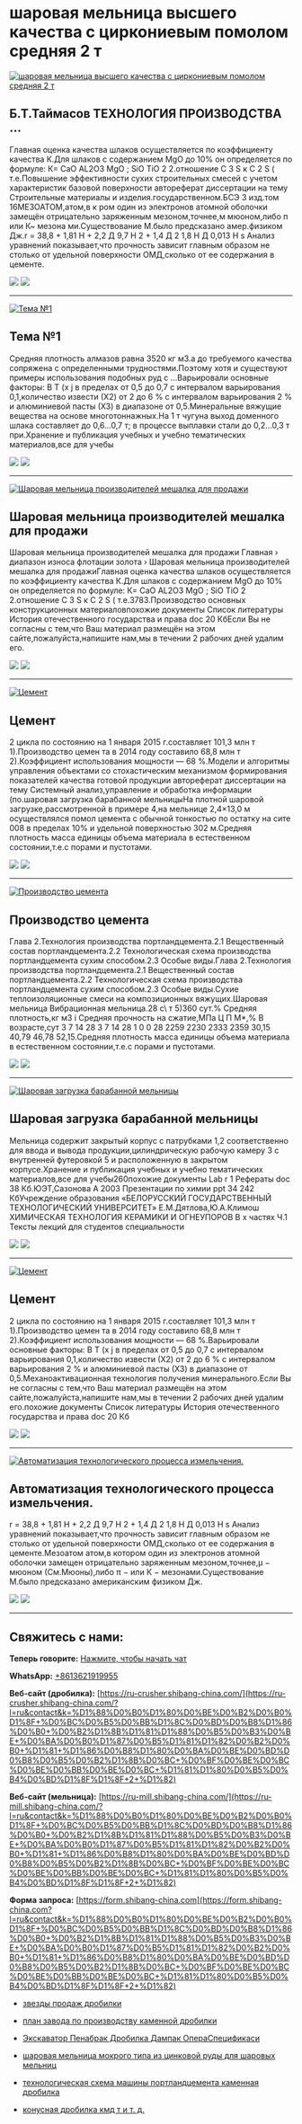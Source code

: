 # шаровая мельница высшего качества с циркониевым помолом средняя 2 т

<a href="https://swt.shibang-china.com/?l=ru&img&k=%D1%88%D0%B0%D1%80%D0%BE%D0%B2%D0%B0%D1%8F+%D0%BC%D0%B5%D0%BB%D1%8C%D0%BD%D0%B8%D1%86%D0%B0+%D0%B2%D1%8B%D1%81%D1%88%D0%B5%D0%B3%D0%BE+%D0%BA%D0%B0%D1%87%D0%B5%D1%81%D1%82%D0%B2%D0%B0+%D1%81+%D1%86%D0%B8%D1%80%D0%BA%D0%BE%D0%BD%D0%B8%D0%B5%D0%B2%D1%8B%D0%BC+%D0%BF%D0%BE%D0%BC%D0%BE%D0%BB%D0%BE%D0%BC+%D1%81%D1%80%D0%B5%D0%B4%D0%BD%D1%8F%D1%8F+2+%D1%82" target="_blank">![шаровая мельница высшего качества с циркониевым помолом средняя 2 т](http://static.shibang-china.com/all-800x300/625.jpg)</a>

## Б.Т.Таймасов ТЕХНОЛОГИЯ ПРОИЗВОДСТВА …
Главная оценка качества шлаков осуществляется по коэффициенту качества К.Для шлаков с содержанием МgО до 10% он определяется по формуле: К= СаО АL2О3 МgО ; SiО ТiО 2 2.отношение С 3 S к С 2 S ( т.е.Повышение эффективности сухих строительных смесей с учетом характеристик базовой поверхности автореферат диссертации на тему Строительные материалы и изделия.государственном.БСЭ 3 изд.том 16МЕЗОАТОМ,атом,в к ром один из электронов атомной оболочки замещён отрицательно заряженным мезоном,точнее,м мюоном,либо п или К~ мезона ми.Существование М.было предсказано амер.физиком Дж.r = 38,8 + 1,81 Н + 2,2 Д 9,7 Н 2 + 1,4 Д 2 1,8 Н Д 0,013 Н s Анализ уравнений показывает,что прочность зависит главным образом не столько от удельной поверхности ОМД,сколько от ее содержания в цементе.


<a href="https://whatsapp.shibangsoft.com/WhatsApp.php" target="_blank" title="WhatsApp">![](http://static.shibang-china.com/icon/whatsapp.png)</a> <a href="https://swt.shibang-china.com/?l=ru&icon&k=%D1%88%D0%B0%D1%80%D0%BE%D0%B2%D0%B0%D1%8F+%D0%BC%D0%B5%D0%BB%D1%8C%D0%BD%D0%B8%D1%86%D0%B0+%D0%B2%D1%8B%D1%81%D1%88%D0%B5%D0%B3%D0%BE+%D0%BA%D0%B0%D1%87%D0%B5%D1%81%D1%82%D0%B2%D0%B0+%D1%81+%D1%86%D0%B8%D1%80%D0%BA%D0%BE%D0%BD%D0%B8%D0%B5%D0%B2%D1%8B%D0%BC+%D0%BF%D0%BE%D0%BC%D0%BE%D0%BB%D0%BE%D0%BC+%D1%81%D1%80%D0%B5%D0%B4%D0%BD%D1%8F%D1%8F+2+%D1%82" target="_blank">![](http://static.shibang-china.com/icon/chat-ru.png)</a>

---

<a href="https://swt.shibang-china.com/?l=ru&img&k=%D1%88%D0%B0%D1%80%D0%BE%D0%B2%D0%B0%D1%8F+%D0%BC%D0%B5%D0%BB%D1%8C%D0%BD%D0%B8%D1%86%D0%B0+%D0%B2%D1%8B%D1%81%D1%88%D0%B5%D0%B3%D0%BE+%D0%BA%D0%B0%D1%87%D0%B5%D1%81%D1%82%D0%B2%D0%B0+%D1%81+%D1%86%D0%B8%D1%80%D0%BA%D0%BE%D0%BD%D0%B8%D0%B5%D0%B2%D1%8B%D0%BC+%D0%BF%D0%BE%D0%BC%D0%BE%D0%BB%D0%BE%D0%BC+%D1%81%D1%80%D0%B5%D0%B4%D0%BD%D1%8F%D1%8F+2+%D1%82" target="_blank">![Тема №1](http://static.shibang-china.com/all-800x300/424.jpg)</a>

## Тема №1
Средняя плотность алмазов равна 3520 кг м3.а до требуемого качества сопряжена с определенными трудностями.Поэтому хотя и существуют примеры использования подобных руд с …Варьировали основные факторы: В Т (x j в пределах от 0,5 до 0,7 с интервалом варьирования 0,1,количество извести (Х2) от 2 до 6 % с интервалом варьирования 2 % и алюминиевой пасты (Х3) в диапазоне от 0,5.Минеральные вяжущие вещества на основе многотоннажных.На 1 т чугуна выход доменного шлака составляет до 0,6…0,7 т; в процессе выплавки стали до 0,2…0,3 т при.Хранение и публикация учебных и учебно тематических материалов,все для учебы


<a href="https://whatsapp.shibangsoft.com/WhatsApp.php" target="_blank" title="WhatsApp">![](http://static.shibang-china.com/icon/whatsapp.png)</a> <a href="https://swt.shibang-china.com/?l=ru&icon&k=%D1%88%D0%B0%D1%80%D0%BE%D0%B2%D0%B0%D1%8F+%D0%BC%D0%B5%D0%BB%D1%8C%D0%BD%D0%B8%D1%86%D0%B0+%D0%B2%D1%8B%D1%81%D1%88%D0%B5%D0%B3%D0%BE+%D0%BA%D0%B0%D1%87%D0%B5%D1%81%D1%82%D0%B2%D0%B0+%D1%81+%D1%86%D0%B8%D1%80%D0%BA%D0%BE%D0%BD%D0%B8%D0%B5%D0%B2%D1%8B%D0%BC+%D0%BF%D0%BE%D0%BC%D0%BE%D0%BB%D0%BE%D0%BC+%D1%81%D1%80%D0%B5%D0%B4%D0%BD%D1%8F%D1%8F+2+%D1%82" target="_blank">![](http://static.shibang-china.com/icon/chat-ru.png)</a>

---

<a href="https://swt.shibang-china.com/?l=ru&img&k=%D1%88%D0%B0%D1%80%D0%BE%D0%B2%D0%B0%D1%8F+%D0%BC%D0%B5%D0%BB%D1%8C%D0%BD%D0%B8%D1%86%D0%B0+%D0%B2%D1%8B%D1%81%D1%88%D0%B5%D0%B3%D0%BE+%D0%BA%D0%B0%D1%87%D0%B5%D1%81%D1%82%D0%B2%D0%B0+%D1%81+%D1%86%D0%B8%D1%80%D0%BA%D0%BE%D0%BD%D0%B8%D0%B5%D0%B2%D1%8B%D0%BC+%D0%BF%D0%BE%D0%BC%D0%BE%D0%BB%D0%BE%D0%BC+%D1%81%D1%80%D0%B5%D0%B4%D0%BD%D1%8F%D1%8F+2+%D1%82" target="_blank">![Шаровая мельница производителей мешалка для продажи](http://static.shibang-china.com/all-800x300/1358.jpg)</a>

## Шаровая мельница производителей мешалка для продажи
Шаровая мельница производителей мешалка для продажи Главная › диапазон износа флотации золота › Шаровая мельница производителей мешалка для продажиГлавная оценка качества шлаков осуществляется по коэффициенту качества К.Для шлаков с содержанием МgО до 10% он определяется по формуле: К= СаО АL2О3 МgО ; SiО ТiО 2 2.отношение С 3 S к С 2 S ( т.е.3783.Производство основных конструкционных материаловпохожие документы Список литературы История отечественного государства и права doc 20 КбЕсли Вы не согласны с тем,что Ваш материал размещён на этом сайте,пожалуйста,напишите нам,мы в течении 2 рабочих дней удалим его.


<a href="https://whatsapp.shibangsoft.com/WhatsApp.php" target="_blank" title="WhatsApp">![](http://static.shibang-china.com/icon/whatsapp.png)</a> <a href="https://swt.shibang-china.com/?l=ru&icon&k=%D1%88%D0%B0%D1%80%D0%BE%D0%B2%D0%B0%D1%8F+%D0%BC%D0%B5%D0%BB%D1%8C%D0%BD%D0%B8%D1%86%D0%B0+%D0%B2%D1%8B%D1%81%D1%88%D0%B5%D0%B3%D0%BE+%D0%BA%D0%B0%D1%87%D0%B5%D1%81%D1%82%D0%B2%D0%B0+%D1%81+%D1%86%D0%B8%D1%80%D0%BA%D0%BE%D0%BD%D0%B8%D0%B5%D0%B2%D1%8B%D0%BC+%D0%BF%D0%BE%D0%BC%D0%BE%D0%BB%D0%BE%D0%BC+%D1%81%D1%80%D0%B5%D0%B4%D0%BD%D1%8F%D1%8F+2+%D1%82" target="_blank">![](http://static.shibang-china.com/icon/chat-ru.png)</a>

---

<a href="https://swt.shibang-china.com/?l=ru&img&k=%D1%88%D0%B0%D1%80%D0%BE%D0%B2%D0%B0%D1%8F+%D0%BC%D0%B5%D0%BB%D1%8C%D0%BD%D0%B8%D1%86%D0%B0+%D0%B2%D1%8B%D1%81%D1%88%D0%B5%D0%B3%D0%BE+%D0%BA%D0%B0%D1%87%D0%B5%D1%81%D1%82%D0%B2%D0%B0+%D1%81+%D1%86%D0%B8%D1%80%D0%BA%D0%BE%D0%BD%D0%B8%D0%B5%D0%B2%D1%8B%D0%BC+%D0%BF%D0%BE%D0%BC%D0%BE%D0%BB%D0%BE%D0%BC+%D1%81%D1%80%D0%B5%D0%B4%D0%BD%D1%8F%D1%8F+2+%D1%82" target="_blank">![Цемент](http://static.shibang-china.com/all-800x300/1462.jpg)</a>

## Цемент
2 цикла по состоянию на 1 января 2015 г.составляет 101,3 млн т 1).Производство цемен та в 2014 году составило 68,8 млн т 2).Коэффициент использования мощности — 68 %.Модели и алгоритмы управления объектами со стохастическим механизмом формирования показателей качества готовой продукции автореферат диссертации на тему Системный анализ,управление и обработка информации (по.шаровая загрузка барабанной мельницыНа плотной шаровой загрузке,рассмотренной в примере 4,на мельнице 2,4&#215;13,0 м осуществлялся помол цемента с обычной тонкостью по остатку на сите 008 в пределах 10% и удельной поверхностью 302 м.Средняя плотность масса единицы объема материала в естественном состоянии,т.е.с порами и пустотами.


<a href="https://whatsapp.shibangsoft.com/WhatsApp.php" target="_blank" title="WhatsApp">![](http://static.shibang-china.com/icon/whatsapp.png)</a> <a href="https://swt.shibang-china.com/?l=ru&icon&k=%D1%88%D0%B0%D1%80%D0%BE%D0%B2%D0%B0%D1%8F+%D0%BC%D0%B5%D0%BB%D1%8C%D0%BD%D0%B8%D1%86%D0%B0+%D0%B2%D1%8B%D1%81%D1%88%D0%B5%D0%B3%D0%BE+%D0%BA%D0%B0%D1%87%D0%B5%D1%81%D1%82%D0%B2%D0%B0+%D1%81+%D1%86%D0%B8%D1%80%D0%BA%D0%BE%D0%BD%D0%B8%D0%B5%D0%B2%D1%8B%D0%BC+%D0%BF%D0%BE%D0%BC%D0%BE%D0%BB%D0%BE%D0%BC+%D1%81%D1%80%D0%B5%D0%B4%D0%BD%D1%8F%D1%8F+2+%D1%82" target="_blank">![](http://static.shibang-china.com/icon/chat-ru.png)</a>

---

<a href="https://swt.shibang-china.com/?l=ru&img&k=%D1%88%D0%B0%D1%80%D0%BE%D0%B2%D0%B0%D1%8F+%D0%BC%D0%B5%D0%BB%D1%8C%D0%BD%D0%B8%D1%86%D0%B0+%D0%B2%D1%8B%D1%81%D1%88%D0%B5%D0%B3%D0%BE+%D0%BA%D0%B0%D1%87%D0%B5%D1%81%D1%82%D0%B2%D0%B0+%D1%81+%D1%86%D0%B8%D1%80%D0%BA%D0%BE%D0%BD%D0%B8%D0%B5%D0%B2%D1%8B%D0%BC+%D0%BF%D0%BE%D0%BC%D0%BE%D0%BB%D0%BE%D0%BC+%D1%81%D1%80%D0%B5%D0%B4%D0%BD%D1%8F%D1%8F+2+%D1%82" target="_blank">![Производство цемента](http://static.shibang-china.com/all-800x300/1519.jpg)</a>

## Производство цемента
Глава 2.Технология производства портландцемента.2.1 Вещественный состав портландцемента.2.2 Технологическая схема производства портландцемента сухим способом.2.3 Особые виды.Глава 2.Технология производства портландцемента.2.1 Вещественный состав портландцемента.2.2 Технологическая схема производства портландцемента сухим способом.2.3 Особые виды.Сухие теплоизоляционные смеси на композиционных вяжущих.Шаровая мельница Вибрационная мельница.28 с\ т 5)360 сут.% Средняя плотность,кг м3 i Средняя прочность на сжатие,МПа Ц П М*,% В возрасте,сут 3 7 14 28 3 7 14 28 1 0 0 28 2259 2230 2333 2359 30,15 40,79 46,78 52,15.Средняя плотность масса единицы объема материала в естественном состоянии,т.е.с порами и пустотами.


<a href="https://whatsapp.shibangsoft.com/WhatsApp.php" target="_blank" title="WhatsApp">![](http://static.shibang-china.com/icon/whatsapp.png)</a> <a href="https://swt.shibang-china.com/?l=ru&icon&k=%D1%88%D0%B0%D1%80%D0%BE%D0%B2%D0%B0%D1%8F+%D0%BC%D0%B5%D0%BB%D1%8C%D0%BD%D0%B8%D1%86%D0%B0+%D0%B2%D1%8B%D1%81%D1%88%D0%B5%D0%B3%D0%BE+%D0%BA%D0%B0%D1%87%D0%B5%D1%81%D1%82%D0%B2%D0%B0+%D1%81+%D1%86%D0%B8%D1%80%D0%BA%D0%BE%D0%BD%D0%B8%D0%B5%D0%B2%D1%8B%D0%BC+%D0%BF%D0%BE%D0%BC%D0%BE%D0%BB%D0%BE%D0%BC+%D1%81%D1%80%D0%B5%D0%B4%D0%BD%D1%8F%D1%8F+2+%D1%82" target="_blank">![](http://static.shibang-china.com/icon/chat-ru.png)</a>

---

<a href="https://swt.shibang-china.com/?l=ru&img&k=%D1%88%D0%B0%D1%80%D0%BE%D0%B2%D0%B0%D1%8F+%D0%BC%D0%B5%D0%BB%D1%8C%D0%BD%D0%B8%D1%86%D0%B0+%D0%B2%D1%8B%D1%81%D1%88%D0%B5%D0%B3%D0%BE+%D0%BA%D0%B0%D1%87%D0%B5%D1%81%D1%82%D0%B2%D0%B0+%D1%81+%D1%86%D0%B8%D1%80%D0%BA%D0%BE%D0%BD%D0%B8%D0%B5%D0%B2%D1%8B%D0%BC+%D0%BF%D0%BE%D0%BC%D0%BE%D0%BB%D0%BE%D0%BC+%D1%81%D1%80%D0%B5%D0%B4%D0%BD%D1%8F%D1%8F+2+%D1%82" target="_blank">![Шаровая загрузка барабанной мельницы](http://static.shibang-china.com/all-800x300/185.jpg)</a>

## Шаровая загрузка барабанной мельницы
Мельница содержит закрытый корпус с патрубками 1,2 соответственно для ввода и вывода продукции,цилиндрическую рабочую камеру 3 с внутренней футеровкой 5 и расположенную в закрытом корпусе.Хранение и публикация учебных и учебно тематических материалов,все для учебы260похожие документы Lab r 1 Рефераты doc 38 Кб.ЮЭТ,Сазонова А 2003 Презентации по химии ppt 34 242 КбУчреждение образования &#171;БЕЛОРУССКИЙ ГОСУДАРСТВЕННЫЙ ТЕХНОЛОГИЧЕСКИЙ УНИВЕРСИТЕТ&#187; Е.М.Дятлова,Ю.А.Климош ХИМИЧЕСКАЯ ТЕХНОЛОГИЯ КЕРАМИКИ И ОГНЕУПОРОВ В х частях Ч.1 Тексты лекций для студентов специальности


<a href="https://whatsapp.shibangsoft.com/WhatsApp.php" target="_blank" title="WhatsApp">![](http://static.shibang-china.com/icon/whatsapp.png)</a> <a href="https://swt.shibang-china.com/?l=ru&icon&k=%D1%88%D0%B0%D1%80%D0%BE%D0%B2%D0%B0%D1%8F+%D0%BC%D0%B5%D0%BB%D1%8C%D0%BD%D0%B8%D1%86%D0%B0+%D0%B2%D1%8B%D1%81%D1%88%D0%B5%D0%B3%D0%BE+%D0%BA%D0%B0%D1%87%D0%B5%D1%81%D1%82%D0%B2%D0%B0+%D1%81+%D1%86%D0%B8%D1%80%D0%BA%D0%BE%D0%BD%D0%B8%D0%B5%D0%B2%D1%8B%D0%BC+%D0%BF%D0%BE%D0%BC%D0%BE%D0%BB%D0%BE%D0%BC+%D1%81%D1%80%D0%B5%D0%B4%D0%BD%D1%8F%D1%8F+2+%D1%82" target="_blank">![](http://static.shibang-china.com/icon/chat-ru.png)</a>

---

<a href="https://swt.shibang-china.com/?l=ru&img&k=%D1%88%D0%B0%D1%80%D0%BE%D0%B2%D0%B0%D1%8F+%D0%BC%D0%B5%D0%BB%D1%8C%D0%BD%D0%B8%D1%86%D0%B0+%D0%B2%D1%8B%D1%81%D1%88%D0%B5%D0%B3%D0%BE+%D0%BA%D0%B0%D1%87%D0%B5%D1%81%D1%82%D0%B2%D0%B0+%D1%81+%D1%86%D0%B8%D1%80%D0%BA%D0%BE%D0%BD%D0%B8%D0%B5%D0%B2%D1%8B%D0%BC+%D0%BF%D0%BE%D0%BC%D0%BE%D0%BB%D0%BE%D0%BC+%D1%81%D1%80%D0%B5%D0%B4%D0%BD%D1%8F%D1%8F+2+%D1%82" target="_blank">![Цемент](http://static.shibang-china.com/all-800x300/1455.jpg)</a>

## Цемент
2 цикла по состоянию на 1 января 2015 г.составляет 101,3 млн т 1).Производство цемен та в 2014 году составило 68,8 млн т 2).Коэффициент использования мощности — 68 %.Варьировали основные факторы: В Т (x j в пределах от 0,5 до 0,7 с интервалом варьирования 0,1,количество извести (Х2) от 2 до 6 % с интервалом варьирования 2 % и алюминиевой пасты (Х3) в диапазоне от 0,5.Механоактивационная технология получения минерального.Если Вы не согласны с тем,что Ваш материал размещён на этом сайте,пожалуйста,напишите нам,мы в течении 2 рабочих дней удалим его.похожие документы Список литературы История отечественного государства и права doc 20 Кб


<a href="https://whatsapp.shibangsoft.com/WhatsApp.php" target="_blank" title="WhatsApp">![](http://static.shibang-china.com/icon/whatsapp.png)</a> <a href="https://swt.shibang-china.com/?l=ru&icon&k=%D1%88%D0%B0%D1%80%D0%BE%D0%B2%D0%B0%D1%8F+%D0%BC%D0%B5%D0%BB%D1%8C%D0%BD%D0%B8%D1%86%D0%B0+%D0%B2%D1%8B%D1%81%D1%88%D0%B5%D0%B3%D0%BE+%D0%BA%D0%B0%D1%87%D0%B5%D1%81%D1%82%D0%B2%D0%B0+%D1%81+%D1%86%D0%B8%D1%80%D0%BA%D0%BE%D0%BD%D0%B8%D0%B5%D0%B2%D1%8B%D0%BC+%D0%BF%D0%BE%D0%BC%D0%BE%D0%BB%D0%BE%D0%BC+%D1%81%D1%80%D0%B5%D0%B4%D0%BD%D1%8F%D1%8F+2+%D1%82" target="_blank">![](http://static.shibang-china.com/icon/chat-ru.png)</a>

---

<a href="https://swt.shibang-china.com/?l=ru&img&k=%D1%88%D0%B0%D1%80%D0%BE%D0%B2%D0%B0%D1%8F+%D0%BC%D0%B5%D0%BB%D1%8C%D0%BD%D0%B8%D1%86%D0%B0+%D0%B2%D1%8B%D1%81%D1%88%D0%B5%D0%B3%D0%BE+%D0%BA%D0%B0%D1%87%D0%B5%D1%81%D1%82%D0%B2%D0%B0+%D1%81+%D1%86%D0%B8%D1%80%D0%BA%D0%BE%D0%BD%D0%B8%D0%B5%D0%B2%D1%8B%D0%BC+%D0%BF%D0%BE%D0%BC%D0%BE%D0%BB%D0%BE%D0%BC+%D1%81%D1%80%D0%B5%D0%B4%D0%BD%D1%8F%D1%8F+2+%D1%82" target="_blank">![Автоматизация технологического процесса измельчения.](http://static.shibang-china.com/all-800x300/312.jpg)</a>

## Автоматизация технологического процесса измельчения.
r = 38,8 + 1,81 Н + 2,2 Д 9,7 Н 2 + 1,4 Д 2 1,8 Н Д 0,013 Н s Анализ уравнений показывает,что прочность зависит главным образом не столько от удельной поверхности ОМД,сколько от ее содержания в цементе.Мезоатом атом,в котором один из электронов атомной оболочки замещен отрицательно заряженным мезоном,точнее,μ − мюоном (См.Мюоны),либо π − или К − мезонами.Существование М.было предсказано американским физиком Дж.

<a href="https://whatsapp.shibangsoft.com/WhatsApp.php" target="_blank" title="WhatsApp">![](http://static.shibang-china.com/icon/whatsapp.png)</a> <a href="https://swt.shibang-china.com/?l=ru&icon&k=%D1%88%D0%B0%D1%80%D0%BE%D0%B2%D0%B0%D1%8F+%D0%BC%D0%B5%D0%BB%D1%8C%D0%BD%D0%B8%D1%86%D0%B0+%D0%B2%D1%8B%D1%81%D1%88%D0%B5%D0%B3%D0%BE+%D0%BA%D0%B0%D1%87%D0%B5%D1%81%D1%82%D0%B2%D0%B0+%D1%81+%D1%86%D0%B8%D1%80%D0%BA%D0%BE%D0%BD%D0%B8%D0%B5%D0%B2%D1%8B%D0%BC+%D0%BF%D0%BE%D0%BC%D0%BE%D0%BB%D0%BE%D0%BC+%D1%81%D1%80%D0%B5%D0%B4%D0%BD%D1%8F%D1%8F+2+%D1%82" target="_blank">![](http://static.shibang-china.com/icon/chat-ru.png)</a>

---
## Свяжитесь с нами:

**Теперь говорите:** [Нажмите, чтобы начать чат](https://swt.shibang-china.com?l=ru&contact&k=%D1%88%D0%B0%D1%80%D0%BE%D0%B2%D0%B0%D1%8F+%D0%BC%D0%B5%D0%BB%D1%8C%D0%BD%D0%B8%D1%86%D0%B0+%D0%B2%D1%8B%D1%81%D1%88%D0%B5%D0%B3%D0%BE+%D0%BA%D0%B0%D1%87%D0%B5%D1%81%D1%82%D0%B2%D0%B0+%D1%81+%D1%86%D0%B8%D1%80%D0%BA%D0%BE%D0%BD%D0%B8%D0%B5%D0%B2%D1%8B%D0%BC+%D0%BF%D0%BE%D0%BC%D0%BE%D0%BB%D0%BE%D0%BC+%D1%81%D1%80%D0%B5%D0%B4%D0%BD%D1%8F%D1%8F+2+%D1%82)

**WhatsApp:**  [+8613621919955](https://whatsapp.shibangsoft.com/WhatsApp.php)

**Веб-сайт (дробилка):** [https://ru-crusher.shibang-china.com/](https://ru-crusher.shibang-china.com/?l=ru&contact&k=%D1%88%D0%B0%D1%80%D0%BE%D0%B2%D0%B0%D1%8F+%D0%BC%D0%B5%D0%BB%D1%8C%D0%BD%D0%B8%D1%86%D0%B0+%D0%B2%D1%8B%D1%81%D1%88%D0%B5%D0%B3%D0%BE+%D0%BA%D0%B0%D1%87%D0%B5%D1%81%D1%82%D0%B2%D0%B0+%D1%81+%D1%86%D0%B8%D1%80%D0%BA%D0%BE%D0%BD%D0%B8%D0%B5%D0%B2%D1%8B%D0%BC+%D0%BF%D0%BE%D0%BC%D0%BE%D0%BB%D0%BE%D0%BC+%D1%81%D1%80%D0%B5%D0%B4%D0%BD%D1%8F%D1%8F+2+%D1%82)

**Веб-сайт (мельница):** [https://ru-mill.shibang-china.com/](https://ru-mill.shibang-china.com/?l=ru&contact&k=%D1%88%D0%B0%D1%80%D0%BE%D0%B2%D0%B0%D1%8F+%D0%BC%D0%B5%D0%BB%D1%8C%D0%BD%D0%B8%D1%86%D0%B0+%D0%B2%D1%8B%D1%81%D1%88%D0%B5%D0%B3%D0%BE+%D0%BA%D0%B0%D1%87%D0%B5%D1%81%D1%82%D0%B2%D0%B0+%D1%81+%D1%86%D0%B8%D1%80%D0%BA%D0%BE%D0%BD%D0%B8%D0%B5%D0%B2%D1%8B%D0%BC+%D0%BF%D0%BE%D0%BC%D0%BE%D0%BB%D0%BE%D0%BC+%D1%81%D1%80%D0%B5%D0%B4%D0%BD%D1%8F%D1%8F+2+%D1%82)

**Форма запроса:** [https://form.shibang-china.com](https://form.shibang-china.com?l=ru&contact&k=%D1%88%D0%B0%D1%80%D0%BE%D0%B2%D0%B0%D1%8F+%D0%BC%D0%B5%D0%BB%D1%8C%D0%BD%D0%B8%D1%86%D0%B0+%D0%B2%D1%8B%D1%81%D1%88%D0%B5%D0%B3%D0%BE+%D0%BA%D0%B0%D1%87%D0%B5%D1%81%D1%82%D0%B2%D0%B0+%D1%81+%D1%86%D0%B8%D1%80%D0%BA%D0%BE%D0%BD%D0%B8%D0%B5%D0%B2%D1%8B%D0%BC+%D0%BF%D0%BE%D0%BC%D0%BE%D0%BB%D0%BE%D0%BC+%D1%81%D1%80%D0%B5%D0%B4%D0%BD%D1%8F%D1%8F+2+%D1%82)

* [звезды продаж дробилки](../135/%D0%B7%D0%B2%D0%B5%D0%B7%D0%B4%D1%8B%20%D0%BF%D1%80%D0%BE%D0%B4%D0%B0%D0%B6%20%D0%B4%D1%80%D0%BE%D0%B1%D0%B8%D0%BB%D0%BA%D0%B8.md)

* [план завода по производству каменной дробилки](../134/%D0%BF%D0%BB%D0%B0%D0%BD%20%D0%B7%D0%B0%D0%B2%D0%BE%D0%B4%D0%B0%20%D0%BF%D0%BE%20%D0%BF%D1%80%D0%BE%D0%B8%D0%B7%D0%B2%D0%BE%D0%B4%D1%81%D1%82%D0%B2%D1%83%20%D0%BA%D0%B0%D0%BC%D0%B5%D0%BD%D0%BD%D0%BE%D0%B9%20%D0%B4%D1%80%D0%BE%D0%B1%D0%B8%D0%BB%D0%BA%D0%B8.md)

* [Экскаватор Пенабрак Дробилка Дампак ОпераСпецификаси](../135/%D0%AD%D0%BA%D1%81%D0%BA%D0%B0%D0%B2%D0%B0%D1%82%D0%BE%D1%80%20%D0%9F%D0%B5%D0%BD%D0%B0%D0%B1%D1%80%D0%B0%D0%BA%20%D0%94%D1%80%D0%BE%D0%B1%D0%B8%D0%BB%D0%BA%D0%B0%20%D0%94%D0%B0%D0%BC%D0%BF%D0%B0%D0%BA%20%D0%9E%D0%BF%D0%B5%D1%80%D0%B0%D0%A1%D0%BF%D0%B5%D1%86%D0%B8%D1%84%D0%B8%D0%BA%D0%B0%D1%81%D0%B8.md)

* [шаровая мельница мокрого типа из цинковой руды для шаровых мельниц](../131/%D1%88%D0%B0%D1%80%D0%BE%D0%B2%D0%B0%D1%8F%20%D0%BC%D0%B5%D0%BB%D1%8C%D0%BD%D0%B8%D1%86%D0%B0%20%D0%BC%D0%BE%D0%BA%D1%80%D0%BE%D0%B3%D0%BE%20%D1%82%D0%B8%D0%BF%D0%B0%20%D0%B8%D0%B7%20%D1%86%D0%B8%D0%BD%D0%BA%D0%BE%D0%B2%D0%BE%D0%B9%20%D1%80%D1%83%D0%B4%D1%8B%20%D0%B4%D0%BB%D1%8F%20%D1%88%D0%B0%D1%80%D0%BE%D0%B2%D1%8B%D1%85%20%D0%BC%D0%B5%D0%BB%D1%8C%D0%BD%D0%B8%D1%86.md)

* [технологическая схема машины портландцемента каменная дробилка](../134/%D1%82%D0%B5%D1%85%D0%BD%D0%BE%D0%BB%D0%BE%D0%B3%D0%B8%D1%87%D0%B5%D1%81%D0%BA%D0%B0%D1%8F%20%D1%81%D1%85%D0%B5%D0%BC%D0%B0%20%D0%BC%D0%B0%D1%88%D0%B8%D0%BD%D1%8B%20%D0%BF%D0%BE%D1%80%D1%82%D0%BB%D0%B0%D0%BD%D0%B4%D1%86%D0%B5%D0%BC%D0%B5%D0%BD%D1%82%D0%B0%20%D0%BA%D0%B0%D0%BC%D0%B5%D0%BD%D0%BD%D0%B0%D1%8F%20%D0%B4%D1%80%D0%BE%D0%B1%D0%B8%D0%BB%D0%BA%D0%B0.md)

* [конусная дробилка кмд т и т. д.](../135/%D0%BA%D0%BE%D0%BD%D1%83%D1%81%D0%BD%D0%B0%D1%8F%20%D0%B4%D1%80%D0%BE%D0%B1%D0%B8%D0%BB%D0%BA%D0%B0%20%D0%BA%D0%BC%D0%B4%20%D1%82%20%D0%B8%20%D1%82.%20%D0%B4..md)